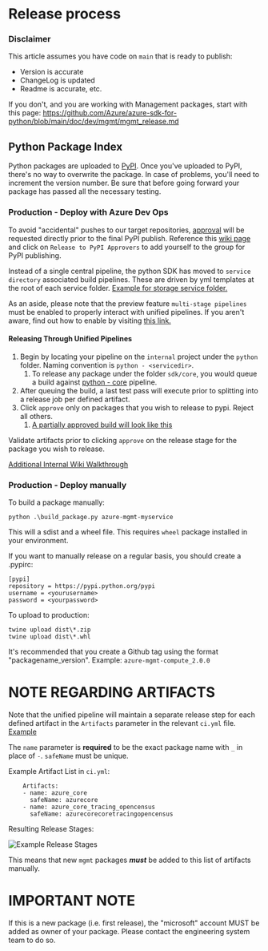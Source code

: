# Release process

### Disclaimer
This article assumes you have code on `main` that is ready to publish:
- Version is accurate
- ChangeLog is updated
- Readme is accurate, etc.

If you don't, and you are working with Management packages, start with this page:
https://github.com/Azure/azure-sdk-for-python/blob/main/doc/dev/mgmt/mgmt_release.md


## Python Package Index

Python packages are uploaded to [PyPI](https://pypi.org/). Once you've uploaded to PyPI, there's no way to overwrite the package. In case of problems, you'll need to increment the version number. Be sure that before going forward your package has passed all the necessary testing.

### Production - Deploy with Azure Dev Ops

To avoid "accidental" pushes to our target repositories, [approval](https://docs.microsoft.com/azure/devops/pipelines/release/approvals/approvals?view=azure-devops) will be requested directly prior to the final PyPI publish. Reference this [wiki page](https://aka.ms/python-approval-groups) and click on `Release to PyPI Approvers` to add yourself to the group for PyPI publishing.

Instead of a single central pipeline, the python SDK has moved to `service directory` associated build pipelines. These are driven by yml templates at the root of each service folder. [Example for storage service folder.](https://github.com/Azure/azure-sdk-for-python/blob/main/sdk/storage/ci.yml#L44)

As an aside, please note that the preview feature `multi-stage pipelines` must be enabled to properly interact with unified pipelines. If you aren't aware, find out how to enable by visiting [this link.](https://docs.microsoft.com/azure/devops/project/navigation/preview-features?view=azure-devops)

#### Releasing Through Unified Pipelines

1. Begin by locating your pipeline on the `internal` project under the `python` folder. Naming convention is `python - <servicedir>`.
    1. To release any package under the folder `sdk/core`, you would queue a build against [python - core](https://dev.azure.com/azure-sdk/internal/_build?definitionId=983&_a=summary) pipeline.
2. After queuing the build, a last test pass will execute prior to splitting into a release job per defined artifact.
3. Click `approve` only on packages that you wish to release to pypi. Reject all others.
    1. [A partially approved build will look like this](https://dev.azure.com/azure-sdk/internal/_build/results?buildId=176564&view=results)

Validate artifacts prior to clicking `approve` on the release stage for the package you wish to release.

[Additional Internal Wiki Walkthrough](https://dev.azure.com/azure-sdk/internal/_wiki/wikis/internal.wiki/69/Package-release-via-Unified-Pipelines)

### Production - Deploy manually

To build a package manually:
```
python .\build_package.py azure-mgmt-myservice
```

This will a sdist and a wheel file. This requires `wheel` package installed in your environment.

If you want to manually release on a regular basis, you should create a .pypirc:
```
[pypi]
repository = https://pypi.python.org/pypi
username = <yourusername>
password = <yourpassword>
```

To upload to production:
```
twine upload dist\*.zip
twine upload dist\*.whl
```

It's recommended that you create a Github tag using the format "packagename_version". Example: `azure-mgmt-compute_2.0.0`

# NOTE REGARDING ARTIFACTS
Note that the unified pipeline will maintain a separate release step for each defined artifact in the `Artifacts` parameter in the relevant `ci.yml` file. [Example](https://github.com/Azure/azure-sdk-for-python/blob/cffaa424f4198bae99033c8ab2474fe87fb2451a/sdk/storage/ci.yml#L44)

The `name` parameter is **required** to be the exact package name with `_` in place of `-`. `safeName` must be unique.

Example Artifact List in `ci.yml`:

```
    Artifacts:
    - name: azure_core
      safeName: azurecore
    - name: azure_core_tracing_opencensus
      safeName: azurecorecoretracingopencensus
```

Resulting Release Stages:

![Example Release Stages](./release_stage.png "Example Release Stages")

This means that new `mgmt` packages **_must_**  be added to this list of artifacts manually.

# IMPORTANT NOTE

If this is a new package (i.e. first release), the "microsoft" account MUST be added as owner of your package. Please contact the engineering system team to do so.